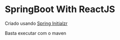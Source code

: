 # SpringBoot With ReactJS

Criado usando [Spring Initialzr](https://start.spring.io/)

Basta executar com o maven
